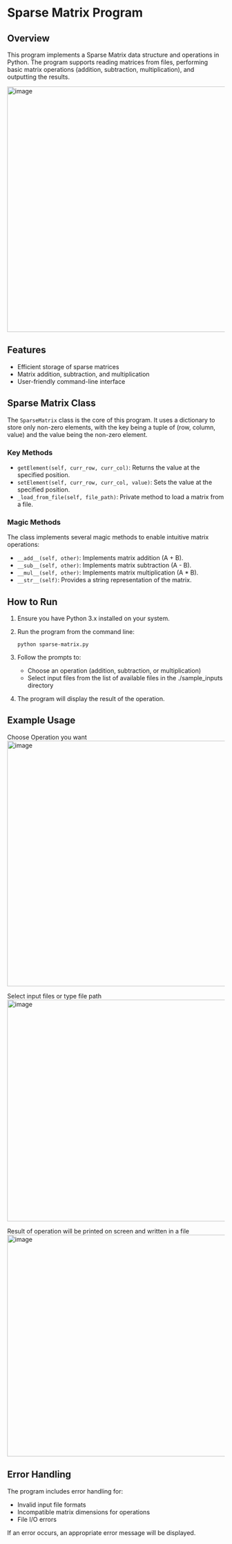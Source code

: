 # Sparse Matrix Program

## Overview

This program implements a Sparse Matrix data structure and operations in Python. The program supports reading matrices from files, performing basic matrix operations (addition, subtraction, multiplication), and outputting the results.

<img width="568" alt="image" src="https://github.com/user-attachments/assets/20be5e08-663a-4dd5-b601-652054ea1eb0">

## Features

- Efficient storage of sparse matrices
- Matrix addition, subtraction, and multiplication
- User-friendly command-line interface

## Sparse Matrix Class

The `SparseMatrix` class is the core of this program. It uses a dictionary to store only non-zero elements, with the key being a tuple of (row, column, value) and the value being the non-zero element.

### Key Methods

- `getElement(self, curr_row, curr_col)`: Returns the value at the specified position.
- `setElement(self, curr_row, curr_col, value)`: Sets the value at the specified position.
- `_load_from_file(self, file_path)`: Private method to load a matrix from a file.

### Magic Methods

The class implements several magic methods to enable intuitive matrix operations:

- `__add__(self, other)`: Implements matrix addition (A + B).
- `__sub__(self, other)`: Implements matrix subtraction (A - B).
- `__mul__(self, other)`: Implements matrix multiplication (A \* B).
- `__str__(self)`: Provides a string representation of the matrix.

## How to Run

1. Ensure you have Python 3.x installed on your system.

2. Run the program from the command line:

   ```
   python sparse-matrix.py
   ```

3. Follow the prompts to:

   - Choose an operation (addition, subtraction, or multiplication)
   - Select input files from the list of available files in the ./sample_inputs directory

4. The program will display the result of the operation.

## Example Usage

Choose Operation you want
<img width="568" alt="image" src="https://github.com/user-attachments/assets/20be5e08-663a-4dd5-b601-652054ea1eb0">

Select input files or type file path
<img width="513" alt="image" src="https://github.com/user-attachments/assets/354f0f77-1f25-42e9-b579-e1a243499fa2">

Result of operation will be printed on screen and written in a file
<img width="513" alt="image" src="https://github.com/user-attachments/assets/d44df9f0-9791-4ea7-9d53-de3eeac34815">



## Error Handling

The program includes error handling for:

- Invalid input file formats
- Incompatible matrix dimensions for operations
- File I/O errors

If an error occurs, an appropriate error message will be displayed.
